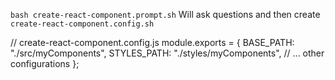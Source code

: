 `bash create-react-component.prompt.sh`
Will ask questions and then create `create-react-component.config.sh`

// create-react-component.config.js
module.exports = {
BASE_PATH: "./src/myComponents",
STYLES_PATH: "./styles/myComponents",
// ... other configurations
};
